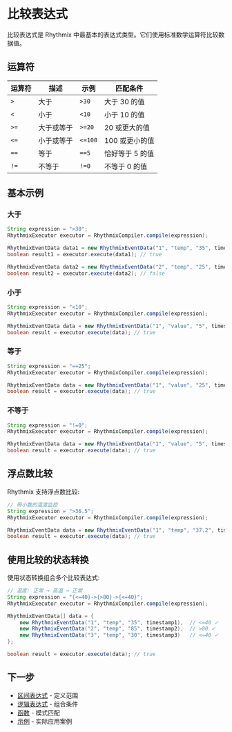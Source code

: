 # 比较表达式

比较表达式是 Rhythmix 中最基本的表达式类型。它们使用标准数学运算符比较数据值。

## 运算符

| 运算符 | 描述 | 示例 | 匹配条件 |
|----------|-------------|---------|---------|
| `>` | 大于 | `>30` | 大于 30 的值 |
| `<` | 小于 | `<10` | 小于 10 的值 |
| `>=` | 大于或等于 | `>=20` | 20 或更大的值 |
| `<=` | 小于或等于 | `<=100` | 100 或更小的值 |
| `==` | 等于 | `==5` | 恰好等于 5 的值 |
| `!=` | 不等于 | `!=0` | 不等于 0 的值 |

## 基本示例

### 大于

```java
String expression = ">30";
RhythmixExecutor executor = RhythmixCompiler.compile(expression);

RhythmixEventData data1 = new RhythmixEventData("1", "temp", "35", timestamp);
boolean result1 = executor.execute(data1); // true

RhythmixEventData data2 = new RhythmixEventData("2", "temp", "25", timestamp);
boolean result2 = executor.execute(data2); // false
```

### 小于

```java
String expression = "<10";
RhythmixExecutor executor = RhythmixCompiler.compile(expression);

RhythmixEventData data = new RhythmixEventData("1", "value", "5", timestamp);
boolean result = executor.execute(data); // true
```

### 等于

```java
String expression = "==25";
RhythmixExecutor executor = RhythmixCompiler.compile(expression);

RhythmixEventData data = new RhythmixEventData("1", "value", "25", timestamp);
boolean result = executor.execute(data); // true
```

### 不等于

```java
String expression = "!=0";
RhythmixExecutor executor = RhythmixCompiler.compile(expression);

RhythmixEventData data = new RhythmixEventData("1", "value", "5", timestamp);
boolean result = executor.execute(data); // true
```

## 浮点数比较

Rhythmix 支持浮点数比较:

```java
// 带小数的温度监控
String expression = ">36.5";
RhythmixExecutor executor = RhythmixCompiler.compile(expression);

RhythmixEventData data = new RhythmixEventData("1", "temp", "37.2", timestamp);
boolean result = executor.execute(data); // true
```

## 使用比较的状态转换

使用状态转换组合多个比较表达式:

```java
// 温度: 正常 → 高温 → 正常
String expression = "{<=40}->{>80}->{<=40}";
RhythmixExecutor executor = RhythmixCompiler.compile(expression);

RhythmixEventData[] data = {
    new RhythmixEventData("1", "temp", "35", timestamp1),  // <=40 ✓
    new RhythmixEventData("2", "temp", "85", timestamp2),  // >80 ✓
    new RhythmixEventData("3", "temp", "30", timestamp3)   // <=40 ✓
};

boolean result = executor.execute(data); // true
```

## 下一步

- [区间表达式](./interval) - 定义范围
- [逻辑表达式](./logical) - 组合条件
- [函数](./functions/count) - 模式匹配
- [示例](../examples/temperature-monitoring) - 实际应用案例

